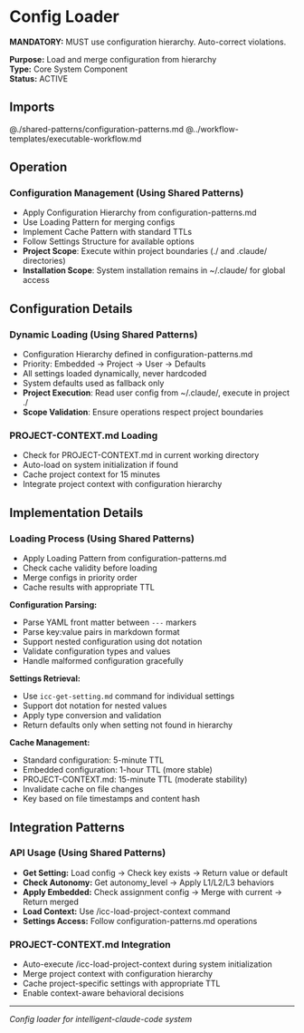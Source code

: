 # Config Loader

**MANDATORY:** MUST use configuration hierarchy. Auto-correct violations.

**Purpose:** Load and merge configuration from hierarchy  
**Type:** Core System Component  
**Status:** ACTIVE

## Imports

@./shared-patterns/configuration-patterns.md
@../workflow-templates/executable-workflow.md

## Operation

### Configuration Management (Using Shared Patterns)
- Apply Configuration Hierarchy from configuration-patterns.md
- Use Loading Pattern for merging configs
- Implement Cache Pattern with standard TTLs
- Follow Settings Structure for available options
- **Project Scope**: Execute within project boundaries (./ and .claude/ directories)
- **Installation Scope**: System installation remains in ~/.claude/ for global access  

## Configuration Details

### Dynamic Loading (Using Shared Patterns)
- Configuration Hierarchy defined in configuration-patterns.md
- Priority: Embedded → Project → User → Defaults
- All settings loaded dynamically, never hardcoded
- System defaults used as fallback only
- **Project Execution**: Read user config from ~/.claude/, execute in project ./
- **Scope Validation**: Ensure operations respect project boundaries

### PROJECT-CONTEXT.md Loading
- Check for PROJECT-CONTEXT.md in current working directory
- Auto-load on system initialization if found
- Cache project context for 15 minutes
- Integrate project context with configuration hierarchy

## Implementation Details

### Loading Process (Using Shared Patterns)
- Apply Loading Pattern from configuration-patterns.md
- Check cache validity before loading
- Merge configs in priority order
- Cache results with appropriate TTL

**Configuration Parsing:**
- Parse YAML front matter between `---` markers
- Parse key:value pairs in markdown format
- Support nested configuration using dot notation
- Validate configuration types and values
- Handle malformed configuration gracefully

**Settings Retrieval:**
- Use `icc-get-setting.md` command for individual settings
- Support dot notation for nested values
- Apply type conversion and validation
- Return defaults only when setting not found in hierarchy

**Cache Management:**
- Standard configuration: 5-minute TTL
- Embedded configuration: 1-hour TTL (more stable)
- PROJECT-CONTEXT.md: 15-minute TTL (moderate stability)
- Invalidate cache on file changes
- Key based on file timestamps and content hash

## Integration Patterns

### API Usage (Using Shared Patterns)
- **Get Setting:** Load config → Check key exists → Return value or default
- **Check Autonomy:** Get autonomy_level → Apply L1/L2/L3 behaviors
- **Apply Embedded:** Check assignment config → Merge with current → Return merged
- **Load Context:** Use /icc-load-project-context command
- **Settings Access:** Follow configuration-patterns.md operations

### PROJECT-CONTEXT.md Integration
- Auto-execute /icc-load-project-context during system initialization
- Merge project context with configuration hierarchy
- Cache project-specific settings with appropriate TTL
- Enable context-aware behavioral decisions

---
*Config loader for intelligent-claude-code system*
